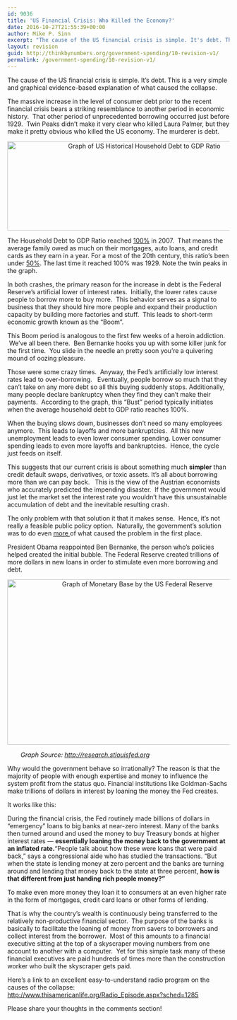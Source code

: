 ```yaml
---
id: 9036
title: 'US Financial Crisis: Who Killed the Economy?'
date: 2016-10-27T21:55:39+00:00
author: Mike P. Sinn
excerpt: "The cause of the US financial crisis is simple. It's debt. This is a very simple and graphical evidence-based explanation of what caused the collapse."
layout: revision
guid: http://thinkbynumbers.org/government-spending/10-revision-v1/
permalink: /government-spending/10-revision-v1/
---
```

The cause of the US financial crisis is simple. It&#8217;s debt. This is a very simple and graphical evidence-based explanation of what caused the collapse.

The massive increase in the level of consumer debt prior to the recent financial crisis bears a striking resemblance to another period in economic history.  That other period of unprecedented borrowing occurred just before 1929.  Twin Peaks didn&#8217;t make it very clear who killed Laura Palmer, but they make it pretty obvious who killed the US economy. The murderer is debt.

<p dir="ltr" style="text-align: center;">
  <a href="http://thinkbynumbers.org/wp-content/uploads/2009/03/Twin-Peaks-of-Household-Debt-to-GDP-Ratio.jpg"><img data-attachment-id="762" data-permalink="https://thinkbynumbers.org/debt/household-debt-to-gdp-ratio-100/attachment/twin-peaks-of-household-debt-to-gdp-ratio/" data-orig-file="https://thinkbynumbers.org/wp-content/uploads/2009/03/Twin-Peaks-of-Household-Debt-to-GDP-Ratio.jpg" data-orig-size="960,320" data-comments-opened="1" data-image-meta="{&quot;aperture&quot;:&quot;0&quot;,&quot;credit&quot;:&quot;&quot;,&quot;camera&quot;:&quot;&quot;,&quot;caption&quot;:&quot;&quot;,&quot;created_timestamp&quot;:&quot;0&quot;,&quot;copyright&quot;:&quot;&quot;,&quot;focal_length&quot;:&quot;0&quot;,&quot;iso&quot;:&quot;0&quot;,&quot;shutter_speed&quot;:&quot;0&quot;,&quot;title&quot;:&quot;&quot;,&quot;orientation&quot;:&quot;0&quot;}" data-image-title="Historical-Household-Debt-to-GDP-Ratio" data-image-description="" data-medium-file="https://thinkbynumbers.org/wp-content/uploads/2009/03/Twin-Peaks-of-Household-Debt-to-GDP-Ratio-300x100.jpg" data-large-file="https://thinkbynumbers.org/wp-content/uploads/2009/03/Twin-Peaks-of-Household-Debt-to-GDP-Ratio.jpg" class="aligncenter size-full wp-image-762" title="Twin Peaks of Debt: Historical Household Debt to GDP Ratio" src="http://thinkbynumbers.org/wp-content/uploads/2009/03/Twin-Peaks-of-Household-Debt-to-GDP-Ratio.jpg" alt="Graph of US Historical Household Debt to GDP Ratio" width="605" height="202" srcset="https://thinkbynumbers.org/wp-content/uploads/2009/03/Twin-Peaks-of-Household-Debt-to-GDP-Ratio.jpg 960w, https://thinkbynumbers.org/wp-content/uploads/2009/03/Twin-Peaks-of-Household-Debt-to-GDP-Ratio-300x100.jpg 300w, https://thinkbynumbers.org/wp-content/uploads/2009/03/Twin-Peaks-of-Household-Debt-to-GDP-Ratio-768x256.jpg 768w, https://thinkbynumbers.org/wp-content/uploads/2009/03/Twin-Peaks-of-Household-Debt-to-GDP-Ratio-672x224.jpg 672w, https://thinkbynumbers.org/wp-content/uploads/2009/03/Twin-Peaks-of-Household-Debt-to-GDP-Ratio-480x160.jpg 480w" sizes="(max-width: 605px) 100vw, 605px" /></a>
</p>

<p dir="ltr">
  The Household Debt to GDP Ratio reached <a href="http://www.npr.org/sections/money/2009/02/household_debt_vs_gdp.html">100%</a> in 2007.  That means the average family owed as much on their mortgages, auto loans, and credit cards as they earn in a year. For a most of the 20th century, this ratio&#8217;s been under <a href="https://en.wikipedia.org/wiki/United_States_public_debt">50%</a>. The last time it reached 100% was 1929. Note the twin peaks in the graph.
</p>

<p dir="ltr">
  In both crashes, the primary reason for the increase in debt is the Federal Reserve&#8217;s artificial lower of interest rates.  Initially, the lower rates cause people to borrow more to buy more.  This behavior serves as a signal to business that they should hire more people and expand their production capacity by building more factories and stuff.  This leads to short-term economic growth known as the &#8220;Boom&#8221;.
</p>

<p dir="ltr">
  This Boom period is analogous to the first few weeks of a heroin addiction.  We&#8217;ve all been there.  Ben Bernanke hooks you up with some killer junk for the first time.  You slide in the needle an pretty soon you&#8217;re a quivering mound of oozing pleasure.
</p>

<p dir="ltr">
  Those were some crazy times.  Anyway, the Fed&#8217;s artificially low interest rates lead to over-borrowing.   Eventually, people borrow so much that they can&#8217;t take on any more debt so all this buying suddenly stops. Additionally, many people declare bankruptcy when they find they can&#8217;t make their payments.  According to the graph, this &#8220;Bust&#8221; period typically initiates when the average household debt to GDP ratio reaches 100%.
</p>

<p dir="ltr">
  When the buying slows down, businesses don&#8217;t need so many employees anymore.  This leads to layoffs and more bankruptcies.  All this new unemployment leads to even lower consumer spending. Lower consumer spending leads to even more layoffs and bankruptcies.  Hence, the cycle just feeds on itself.
</p>

<p dir="ltr">
  This suggests that our current crisis is about something much <strong>simpler</strong> than credit default swaps, derivatives, or toxic assets. It&#8217;s all about borrowing more than we can pay back.   This is the view of the Austrian economists who accurately predicted the impending disaster.  If the government would just let the market set the interest rate you wouldn&#8217;t have this unsustainable accumulation of debt and the inevitable resulting crash.
</p>

<p dir="ltr">
  The only problem with that solution it that it makes sense.  Hence, it&#8217;s not really a feasible public policy option.  Naturally, the government&#8217;s solution was to do even <a href="https://en.wikipedia.org/wiki/Quantitative_easing" target="_blank">more </a>of what caused the problem in the first place.
</p>

<p dir="ltr">
  President Obama reappointed Ben Bernanke, the person who&#8217;s policies helped created the initial bubble. The Federal Reserve created trillions of more dollars in new loans in order to stimulate even more borrowing and debt.
</p>

<p dir="ltr" style="text-align: center;">
  <a href="http://thinkbynumbers.org/wp-content/uploads/2009/03/monetary-base-graph-federal-reserve-money-supply.jpg"><img data-attachment-id="789" data-permalink="https://thinkbynumbers.org/debt/household-debt-to-gdp-ratio-100/attachment/monetary-base-graph-federal-reserve-money-supply/" data-orig-file="https://thinkbynumbers.org/wp-content/uploads/2009/03/monetary-base-graph-federal-reserve-money-supply.jpg" data-orig-size="573,374" data-comments-opened="1" data-image-meta="{&quot;aperture&quot;:&quot;0&quot;,&quot;credit&quot;:&quot;&quot;,&quot;camera&quot;:&quot;&quot;,&quot;caption&quot;:&quot;&quot;,&quot;created_timestamp&quot;:&quot;0&quot;,&quot;copyright&quot;:&quot;&quot;,&quot;focal_length&quot;:&quot;0&quot;,&quot;iso&quot;:&quot;0&quot;,&quot;shutter_speed&quot;:&quot;0&quot;,&quot;title&quot;:&quot;&quot;,&quot;orientation&quot;:&quot;0&quot;}" data-image-title="Graph of Monetary Base by the Federal Reserve" data-image-description="" data-medium-file="https://thinkbynumbers.org/wp-content/uploads/2009/03/monetary-base-graph-federal-reserve-money-supply-300x196.jpg" data-large-file="https://thinkbynumbers.org/wp-content/uploads/2009/03/monetary-base-graph-federal-reserve-money-supply.jpg" class="aligncenter size-full wp-image-789" title="Graph of Monetary Base by the Federal Reserve" src="http://thinkbynumbers.org/wp-content/uploads/2009/03/monetary-base-graph-federal-reserve-money-supply.jpg" alt="Graph of Monetary Base by the US Federal Reserve" width="573" height="374" srcset="https://thinkbynumbers.org/wp-content/uploads/2009/03/monetary-base-graph-federal-reserve-money-supply.jpg 573w, https://thinkbynumbers.org/wp-content/uploads/2009/03/monetary-base-graph-federal-reserve-money-supply-300x196.jpg 300w" sizes="(max-width: 573px) 100vw, 573px" /></a>
</p>

<p dir="ltr" style="text-align: left; padding-left: 30px;">
  <em>Graph Source: <a href="https://research.stlouisfed.org/" target="_blank">http://research.stlouisfed.org</a></em>
</p>

<p dir="ltr">
  Why would the government behave so irrationally? The reason is that the majority of people with enough expertise and money to influence the system profit from the status quo. Financial institutions like Goldman-Sachs make trillions of dollars in interest by loaning the money the Fed creates.
</p>

<p dir="ltr">
  It works like this:
</p>

<p dir="ltr">
  During the financial crisis, the Fed routinely made billions of dollars in &#8220;emergency&#8221; loans to big banks at near-zero interest. Many of the banks then turned around and used the money to buy Treasury bonds at higher interest rates — <strong>essentially loaning the money back to the government at an inflated rate.</strong>&#8220;People talk about how these were loans that were paid back,&#8221; says a congressional aide who has studied the transactions. &#8220;But when the state is lending money at zero percent and the banks are turning around and lending that money back to the state at three percent, <strong>how is that different from just handing rich people money?&#8221;</strong>
</p>

<p dir="ltr">
  To make even more money they loan it to consumers at an even higher rate in the form of mortgages, credit card loans or other forms of lending.
</p>

<p dir="ltr">
  That is why the country&#8217;s wealth is continuously being transferred to the relatively non-productive financial sector.  The purpose of the banks is basically to facilitate the loaning of money from savers to borrowers and collect interest from the borrower.  Most of this amounts to a financial executive sitting at the top of a skyscraper moving numbers from one account to another with a computer.  Yet for this simple task many of these financial executives are paid hundreds of times more than the construction worker who built the skyscraper gets paid.
</p>

<p dir="ltr">
  Here&#8217;s a link to an excellent easy-to-understand radio program on the causes of the collapse:<br /> <a href="http://www.thisamericanlife.org/radio-archives">http://www.thisamericanlife.org/Radio_Episode.aspx?sched=1285</a>
</p>

<p dir="ltr">
  Please share your thoughts in the comments section!
</p>